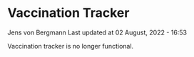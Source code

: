 Vaccination Tracker
================
Jens von Bergmann
Last updated at 02 August, 2022 - 16:53

Vaccination tracker is no longer functional.

